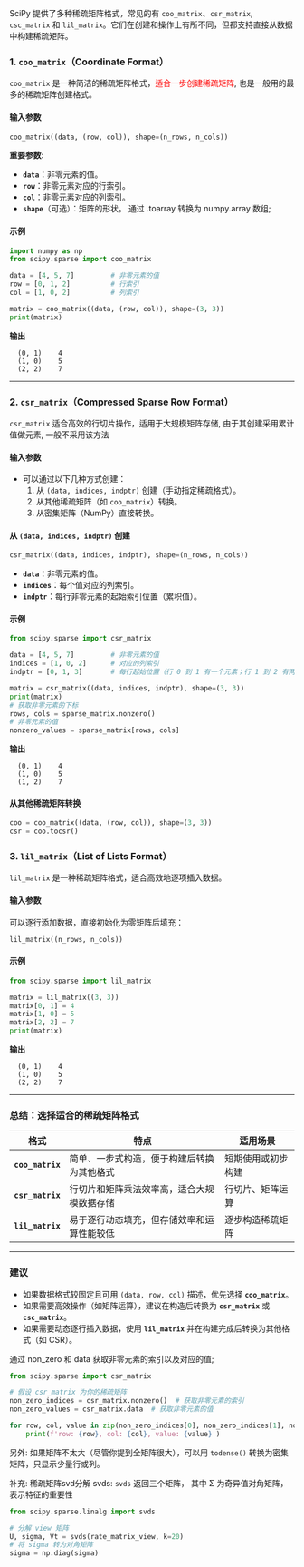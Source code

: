 SciPy 提供了多种稀疏矩阵格式，常见的有 `coo_matrix`、`csr_matrix`, `csc_matrix` 和 `lil_matrix`。它们在创建和操作上有所不同，但都支持直接从数据中构建稀疏矩阵。

### **1. `coo_matrix`（Coordinate Format）**
`coo_matrix` 是一种简洁的稀疏矩阵格式，<mark style="background: transparent; color: red">适合一步创建稀疏矩阵</mark>, 也是一般用的最多的稀疏矩阵创建格式。

#### **输入参数**
```python
coo_matrix((data, (row, col)), shape=(n_rows, n_cols))
``` 

**重要参数**: 
- **`data`**：非零元素的值。
- **`row`**：非零元素对应的行索引。
- **`col`**：非零元素对应的列索引。
- **`shape`**（可选）：矩阵的形状。
通过 .toarray 转换为 numpy.array 数组;

#### **示例**
```python
import numpy as np
from scipy.sparse import coo_matrix

data = [4, 5, 7]         # 非零元素的值
row = [0, 1, 2]          # 行索引
col = [1, 0, 2]          # 列索引

matrix = coo_matrix((data, (row, col)), shape=(3, 3))
print(matrix)
```

**输出**
```
  (0, 1)	4
  (1, 0)	5
  (2, 2)	7
```

---

### **2. `csr_matrix`（Compressed Sparse Row Format）**
`csr_matrix` 适合高效的行切片操作，适用于大规模矩阵存储, 由于其创建采用累计值做元素, 一般不采用该方法

#### **输入参数**
- 可以通过以下几种方式创建：
  1. 从 `(data, indices, indptr)` 创建（手动指定稀疏格式）。
  2. 从其他稀疏矩阵（如 `coo_matrix`）转换。
  3. 从密集矩阵（NumPy）直接转换。

#### **从 `(data, indices, indptr)` 创建**
```python
csr_matrix((data, indices, indptr), shape=(n_rows, n_cols))
```
- **`data`**：非零元素的值。
- **`indices`**：每个值对应的列索引。
- **`indptr`**：每行非零元素的起始索引位置（累积值）。

#### **示例**
```python
from scipy.sparse import csr_matrix

data = [4, 5, 7]         # 非零元素的值
indices = [1, 0, 2]      # 对应的列索引
indptr = [0, 1, 3]       # 每行起始位置（行 0 到 1 有一个元素；行 1 到 2 有两个元素）

matrix = csr_matrix((data, indices, indptr), shape=(3, 3))
print(matrix)
# 获取非零元素的下标
rows, cols = sparse_matrix.nonzero() 
# 非零元素的值 
nonzero_values = sparse_matrix[rows, cols]
```

**输出**
```
  (0, 1)	4
  (1, 0)	5
  (1, 2)	7
```

#### **从其他稀疏矩阵转换**
```python
coo = coo_matrix((data, (row, col)), shape=(3, 3))
csr = coo.tocsr()
```

### **3. `lil_matrix`（List of Lists Format）**
`lil_matrix` 是一种稀疏矩阵格式，适合高效地逐项插入数据。

#### **输入参数**
可以逐行添加数据，直接初始化为零矩阵后填充：
```python
lil_matrix((n_rows, n_cols))
```

#### **示例**
```python
from scipy.sparse import lil_matrix

matrix = lil_matrix((3, 3))
matrix[0, 1] = 4
matrix[1, 0] = 5
matrix[2, 2] = 7
print(matrix)
```

**输出**
```
  (0, 1)	4
  (1, 0)	5
  (2, 2)	7
```

---

### **总结：选择适合的稀疏矩阵格式**
| **格式**       | **特点**                                           | **适用场景**                        |
|----------------|---------------------------------------------------|------------------------------------|
| **`coo_matrix`** | 简单、一步式构造，便于构建后转换为其他格式         | 短期使用或初步构建                  |
| **`csr_matrix`** | 行切片和矩阵乘法效率高，适合大规模数据存储         | 行切片、矩阵运算                   |
| **`lil_matrix`** | 易于逐行动态填充，但存储效率和运算性能较低         | 逐步构造稀疏矩阵                   |

---

### **建议**
- 如果数据格式较固定且可用 `(data, row, col)` 描述，优先选择 **`coo_matrix`**。
- 如果需要高效操作（如矩阵运算），建议在构造后转换为 **`csr_matrix`** 或 **`csc_matrix`**。
- 如果需要动态逐行插入数据，使用 **`lil_matrix`** 并在构建完成后转换为其他格式（如 CSR）。


通过 non_zero 和 data 获取非零元素的索引以及对应的值;
```python
from scipy.sparse import csr_matrix  

# 假设 csr_matrix 为你的稀疏矩阵  
non_zero_indices = csr_matrix.nonzero()  # 获取非零元素的索引  
non_zero_values = csr_matrix.data  # 获取非零元素的值  

for row, col, value in zip(non_zero_indices[0], non_zero_indices[1], non_zero_values):  
    print(f'row: {row}, col: {col}, value: {value}')
```

另外:
如果矩阵不太大（尽管你提到全矩阵很大），可以用 `todense()` 转换为密集矩阵，只显示少量行或列。


补充: 
稀疏矩阵svd分解 svds: `svds` 返回三个矩阵， 其中 Σ 为奇异值对角矩阵，表示特征的重要性
```python
from scipy.sparse.linalg import svds

# 分解 view 矩阵
U, sigma, Vt = svds(rate_matrix_view, k=20)
# 将 sigma 转为对角矩阵
sigma = np.diag(sigma)
```
